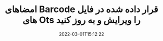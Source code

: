 ---
############################# Static ############################
layout: "auto-gen-signature"
date: 2022-03-01T15:12:22
draft: false
operation: Update
signaturetype: Barcode
fileformat: Ots
productName: Java
lang: fa
productCode: java
otherformats: pdf doc docx docm dot dotm dotx odt ott rtf xls xlsx xlsm xlsb csv ods ots xltx xltm ppt pptx pps ppsx odp otp potx potm pptm ppsm
breadcrumb: Put Barcode signature on Ots for Java

############################# Head ############################
head_title: "امضاهای Barcode قرار داده شده در فایل های Ots را با Java به روز کنید"
head_description: "از کدهای ساده و آسان برای درک Java برای به روز رسانی امضاهای Barcode در اسناد Ots امضا شده استفاده کنید."

############################# Header ############################
title: "امضاهای Barcode قرار داده شده در فایل های Ots را ویرایش و به روز کنید"
description: "API برای Java قابلیت به روز رسانی امضاهای Barcode در اسناد Ots را فراهم می کند. امضاهای الکترونیکی را در اسناد Ots خود با چند خط کد Java سریع و آسان به روز کنید."
bg_image: "https://cms.admin.containerize.com/templates/aspose/App_Themes/V3/images/bg/header1.png"
bg_overlay: false
button:
    enable: true

############################# SubMenu ############################
submenu:
    enable: true

    left:
        img_alt: "GroupDocs.Signature for Java"
        image: "https://cms.admin.containerize.com/templates/groupdocs/images/product-logos/90x90-noborder/groupdocs-signature-java.png"
        product: "GroupDocs.Signature"
        platform: "Java"



############################# About ############################
about:
    enable: true
    title: "درباره ویژگی‌های API GroupDocs.Signature for Java بیاموزید"
    content: |
        [GroupDocs.Signature for Java](https://products.groupdocs.com/signature/java/) عملکرد API شامل مجموعه وسیعی از ابزارها برای پردازش در قالب‌های اسناد تقاضا با استفاده از امضای الکترونیکی است. طیف گسترده ای از امضاهای الکترونیکی مانند متون، تصاویر، گواهی های دیجیتال، بارکدها، کدهای QR، تمبرها یا ابرداده ها پشتیبانی می شوند. مشتریان می‌توانند امضاهای دیجیتال را در فایل‌های PDF، اسناد MS Word، کتاب‌های کار MS Excel، ارائه‌های MS PowerPoint، فایل‌های Adobe Photoshop و فرمت‌های تصویری مختلف اضافه، حذف، ویرایش، اعتبارسنجی یا جستجو کنند. ویژگی ها و تنظیمات مفید متعددی در دسترس است.
    

############################# Steps ############################
steps:
    enable: true
    title_left: "نحوه تغییر امضاهای Barcode در سند Ots"
    content_left: |
        [GroupDocs.Signature for Java](https://products.groupdocs.com/signature/java/) شامل ویژگی‌های مفیدی مانند به‌روزرسانی امضاهای Barcode قرار گرفته در اسناد Ots است. این امکان تغییر ویژگی های امضا را بدون کد اضافی فراهم می کند.
        
        * برای شروع، شی Signature را ایجاد کنید که به عنوان یک مسیر پارامتر سازنده به سندی که قرار است به روز شود، منتقل می شود.
        * سپس، یک شی امضای خاص را نمونه‌سازی کنید و شناسه و ویژگی‌های آن را که نیاز به تغییر دارند تنظیم کنید.
        * در نهایت، متد Signature's Update را فراخوانی کنید که یک شیء امضای خاص را ارسال می کند.
        * به روز رسانی نتایج را طبق اطلاعیه خود پردازش کنید.

    title_right: "سیستم مورد نیاز"
    content_right: |
        GroupDocs.Signature for Java در تمام سیستم عامل ها و سیستم عامل های اصلی پشتیبانی می شود. لطفا قبل از اجرای کد زیر، از نصب پیش نیازهای زیر بر روی سیستم خود اطمینان حاصل کنید.

        * سیستم عامل: مایکروسافت ویندوز، لینوکس، MacOS
        * محیط های توسعه: NetBeans, Intellij IDEA, Eclipse, etc.
        * Java runtime: J2SE 6.0 and above
        * آخرین نسخه GroupDocs.Signature for Java را از [Maven](https://repository.groupdocs.com/webapp/#/artifacts/browse/tree/General/repo/com/groupdocs/groupdocs-signature) دانلود کنید
         
    code: |
        ```java    
                
        // Set up input Ots file
        String filePath = "input.ots";
        // Set up output file
        String outputFilePath = "output.ots";

        // Instantiate Signature for input file
        Signature signature = new Signature(filePath);

        // Id of signature which is supposed to be updated
        // such Id might be got as a result of search operation
        String id = "07f83369-318b-41ad-a843-732417b912c2";

        // provide signature features to update
        // set up particular signature id
        BarcodeSignature signatureToUpdate = new BarcodeSignature(id);

        // specify signature width
        signatureToUpdate.setWidth(300);
        // specify signature height
        signatureToUpdate.setHeight(50);
        // set left position
        signatureToUpdate.setLeft(80);
        // set top position
        signatureToUpdate.setTop(100);

        // update signature
        Boolean updateResult = signature.update(outputFilePath, signatureToUpdate);

        // process updation result
        if (updateResult)
        {
                System.out.println("Signature was updated successfully!");
        }
        ```

############################# Demos ############################
demos:
    enable: true
    title: "به روز رسانی امضاهای Barcode در صفحات سند - نسخه نمایشی زنده"
    content: |
       اکنون با مراجعه به وب‌سایت [GroupDocs.Signature App](https://products.groupdocs.app/signature/family)، امضاهای الکترونیکی مختلف سند Ots را ویرایش کنید.          

############################# More Formats ############################
more_formats:
    enable: true
    title: "امضاهای مختلف Barcode را از طریق Java به روز کنید"
    content: |
        "ویرایش امضاهای دیجیتال که در قالب های مختلف اسناد قرار می گیرند. به روز رسانی داده های امضا بدون کد اضافی."
    format: 
       
       
back_to_top:
    enable: true
---